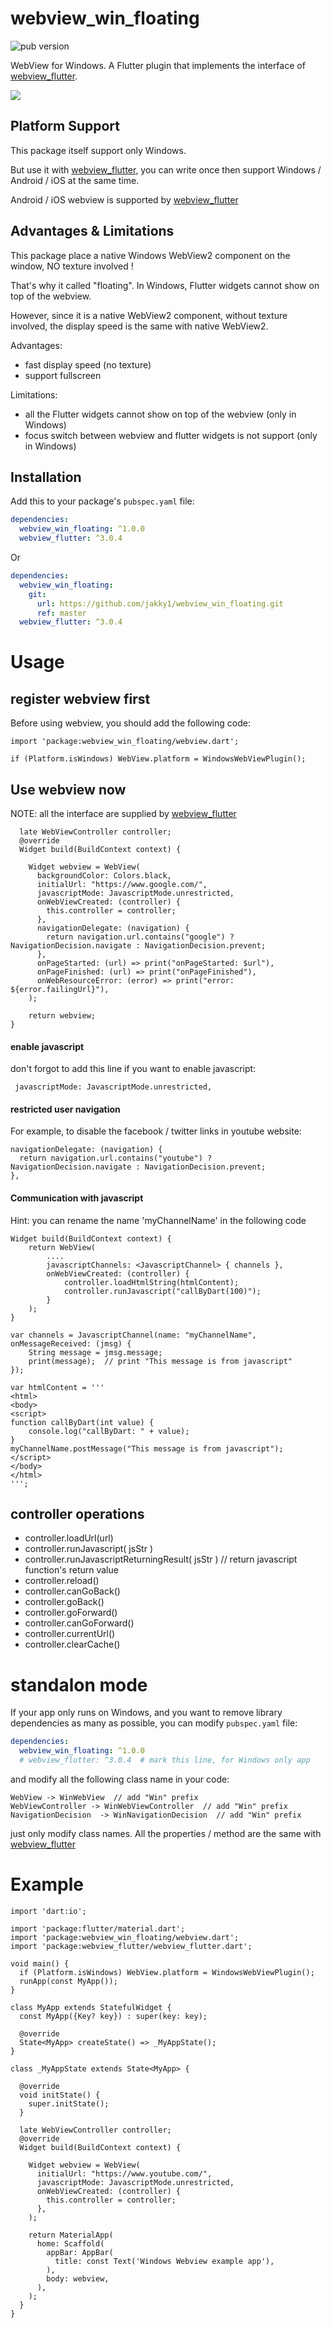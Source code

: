 # webview_win_floating

![pub version][visits-count-image]

[visits-count-image]: https://img.shields.io/badge/dynamic/json?label=Visits%20Count&query=value&url=https://api.countapi.xyz/hit/jakky1_webview_win_floating/visits

WebView for Windows.
A Flutter plugin that implements the interface of [webview_flutter][1].

![](https://raw.githubusercontent.com/jakky1/webview_win_floating/master/screenshot.jpg)

## Platform Support

This package itself support only Windows.

But use it with [webview_flutter][1], you can write once then support Windows / Android / iOS at the same time.

Android / iOS webview is supported by [webview_flutter][1]

## Advantages & Limitations

This package place a native Windows WebView2 component on the window, NO texture involved !

That's why it called "floating". In Windows, Flutter widgets cannot show on top of the webview.

However, since it is a native WebView2 component, without texture involved, the display speed is the same with native WebView2.

Advantages:
- fast display speed  (no texture)
- support fullscreen

Limitations:
- all the Flutter widgets cannot show on top of the webview (only in Windows)
- focus switch between webview and flutter widgets is not support (only in Windows)


## Installation

Add this to your package's `pubspec.yaml` file:

```yaml
dependencies:
  webview_win_floating: ^1.0.0
  webview_flutter: ^3.0.4
```

Or

```yaml
dependencies:
  webview_win_floating:
    git:
      url: https://github.com/jakky1/webview_win_floating.git
      ref: master
  webview_flutter: ^3.0.4
```

# Usage

## register webview first

Before using webview, you should add the following code:
```
import 'package:webview_win_floating/webview.dart';

if (Platform.isWindows) WebView.platform = WindowsWebViewPlugin();
```

## Use webview now

NOTE: all the interface are supplied by [webview_flutter][1]

```
  late WebViewController controller;
  @override
  Widget build(BuildContext context) {

    Widget webview = WebView(
      backgroundColor: Colors.black,
      initialUrl: "https://www.google.com/",
      javascriptMode: JavascriptMode.unrestricted,
      onWebViewCreated: (controller) {
        this.controller = controller;
      },
      navigationDelegate: (navigation) {
        return navigation.url.contains("google") ? NavigationDecision.navigate : NavigationDecision.prevent;
      },
      onPageStarted: (url) => print("onPageStarted: $url"),
      onPageFinished: (url) => print("onPageFinished"),
      onWebResourceError: (error) => print("error: ${error.failingUrl}"),
    );

    return webview;
}
```

#### enable javascript
don't forgot to add this line if you want to enable javascript:
```
 javascriptMode: JavascriptMode.unrestricted,
```

#### restricted user navigation
For example, to disable the facebook / twitter links in youtube website:
```
navigationDelegate: (navigation) {
  return navigation.url.contains("youtube") ? NavigationDecision.navigate : NavigationDecision.prevent;
},
```

#### Communication with javascript

Hint: you can rename the name 'myChannelName' in the following code
```
Widget build(BuildContext context) {
    return WebView(
        ....
        javascriptChannels: <JavascriptChannel> { channels },
        onWebViewCreated: (controller) {
            controller.loadHtmlString(htmlContent);
            controller.runJavascript("callByDart(100)");
        }
    );
}

var channels = JavascriptChannel(name: "myChannelName", onMessageReceived: (jmsg) {
    String message = jmsg.message;
    print(message);  // print "This message is from javascript"
});

var htmlContent = '''
<html>
<body>
<script>
function callByDart(int value) {
    console.log("callByDart: " + value);
}
myChannelName.postMessage("This message is from javascript");
</script>
</body>
</html>
''';
```

## controller operations

- controller.loadUrl(url)
- controller.runJavascript( jsStr )
- controller.runJavascriptReturningResult( jsStr )  // return javascript function's return value
- controller.reload()
- controller.canGoBack()
- controller.goBack()
- controller.goForward()
- controller.canGoForward()
- controller.currentUrl()
- controller.clearCache()

# standalon mode

If your app only runs on Windows, and you want to remove library dependencies as many as possible, you can modify `pubspec.yaml` file:

```yaml
dependencies:
  webview_win_floating: ^1.0.0
  # webview_flutter: ^3.0.4  # mark this line, for Windows only app
```

and modify all the following class name in your code:
```
WebView -> WinWebView  // add "Win" prefix
WebViewController -> WinWebViewController  // add "Win" prefix
NavigationDecision  -> WinNavigationDecision  // add "Win" prefix
```

just only modify class names. All the properties / method are the same with [webview_flutter][1]



# Example

```
import 'dart:io';

import 'package:flutter/material.dart';
import 'package:webview_win_floating/webview.dart';
import 'package:webview_flutter/webview_flutter.dart';

void main() {
  if (Platform.isWindows) WebView.platform = WindowsWebViewPlugin();
  runApp(const MyApp());
}

class MyApp extends StatefulWidget {
  const MyApp({Key? key}) : super(key: key);

  @override
  State<MyApp> createState() => _MyAppState();
}

class _MyAppState extends State<MyApp> {

  @override
  void initState() {
    super.initState();
  }

  late WebViewController controller;
  @override
  Widget build(BuildContext context) {

    Widget webview = WebView(
      initialUrl: "https://www.youtube.com/",
      javascriptMode: JavascriptMode.unrestricted,
      onWebViewCreated: (controller) {
        this.controller = controller;
      },
    );

    return MaterialApp(
      home: Scaffold(
        appBar: AppBar(
          title: const Text('Windows Webview example app'),
        ),
        body: webview,
      ),
    );
  }
}
```
[1]: https://pub.dev/packages/webview_flutter "webview_flutter"